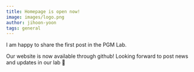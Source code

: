 ```yaml
---
title: Homepage is open now!
image: images/logo.png
author: jihoon-yoon
tags: general
---
```


I am happy to share the first post in the PGM Lab.

Our website is now available through github!
Looking forward to post news and updates in our lab 🤗
